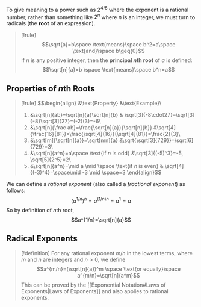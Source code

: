 To give meaning to a power such as $2^{4/5}$ where the exponent is a rational number, rather than something like $2^n$ where $n$ is an integer, we must turn to radicals (the **root** of an expression).

>[!rule]
>$$\sqrt{a}=b\space \text{means}\space b^2=a\space \text{and}\space b\geq{0}$$
>If $n$ is any positive integer, then the **principal $n$th root** of $a$ is defined:
>$$\sqrt[n]{a}=b \space \text{means}\space b^n=a$$

## Properties of $n$th Roots

>[!rule]
>$$\begin{align}
>&\text{Property} &\text{Example}\\
>1. &\sqrt[n]{ab}=\sqrt[n]{a}\sqrt[n]{b} & \sqrt[3]{-8\cdot27}=\sqrt[3]{-8}\sqrt[3]{27}=(-2)(3)=-6\\
>2. &\sqrt[n]{\frac ab}=\frac{\sqrt[n]{a}}{\sqrt[n]{b}} &\sqrt[4]{\frac{16}{81}}=\frac{\sqrt[4]{16}}{\sqrt[4]{81}}=\frac{2}{3}\\
>3. &\sqrt[m]{\sqrt[n]{a}}=\sqrt[mn]{a} &\sqrt{\sqrt[3]{729}}=\sqrt[6]{729}=3\\
>4. &\sqrt[n]{a^n}=a\space \text{if $n$ is odd} &\sqrt[3]{(-5)^3}=-5, \sqrt[5]{2^5}=2\\
>5. &\sqrt[n]{a^n}=\mid a \mid \space \text{if $n$ is even} & \sqrt[4]{(-3)^4}=\space\mid -3 \mid \space=3
>\end{align}$$ 

We can define a *rational exponent* (also called a *fractional exponent*) as follows:
$$(a^{1/n})^n=a^{(1/n)n}=a^1=a$$
So by definition of $n$th root,
$$a^{1/n}=\sqrt[n]{a}$$

## Radical Exponents
> [!definition]
> For any rational exponent $m/n$ in the lowest terms, where $m$ and $n$ are integers and $n>0$, we define
> $$a^{m/n}=(\sqrt[n]{a})^m \space \text{or equally}\space a^{m/n}=\sqrt[n]{a^m}$$
> This can be proved by the [[Exponential Notation#Laws of Exponents|Laws of Exponents]] and also applies to rational exponents.